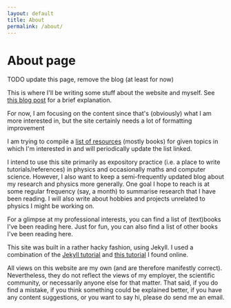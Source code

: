 ```yaml
---
layout: default
title: About
permalink: /about/
---
```


# About page

TODO update this page, remove the blog (at least for now)

This is where I'll be writing some stuff about the website and myself. See [this blog post](../blog/2020-06-30-hello_world) for a brief explanation. 
<!---
TODO: make title area smaller in y-direction.
TODO: make margins for main text smaller 
TODO: make margins for Home, About, Blog etc larger
-->

For now, I am focusing on the content since that's (obviously) what I am more interested in, but the site certainly needs a lot of formatting improvement 

I am trying to compile a <a class = "page-link" href = "/book-list/">list of resources</a> (mostly books) for given topics in which I'm interested in and will periodically update the list linked.
<!---
TODO: add link
-->
I intend to use this site primarily as expository practice (i.e. a place to write tutorials/references) in physics and occasionally maths and computer science. However, I also want to keep a semi-frequently updated blog about my research and physics more generally. One goal I hope to reach is at some regular frequency (say, a month) to summarise research that I have been reading. I will also write about hobbies and projects unrelated to physics I might be working on. 

<!---
TODO: add links
-->
For a glimpse at my professional interests, you can find a list of (text)books I've been reading here. Just for fun, you can also find a list of other books I've been reading here. 

This site was built in a rather hacky fashion, using Jekyll. I used a combination of the [Jekyll tutorial](https://jekyllrb.com/docs/) and [this tutorial](https://www.taniarascia.com/make-a-static-website-with-jekyll/) I found online. 

All views on this website are my own (and are therefore manifestly correct). Nevertheless,
they do not reflect the views of my employer, the scientific community, or necessarily
anyone else for that matter. That said, if you do find a mistake, if you think something 
could be explained better, if you have any content suggestions, or you want to say hi, 
please do send me an email.
